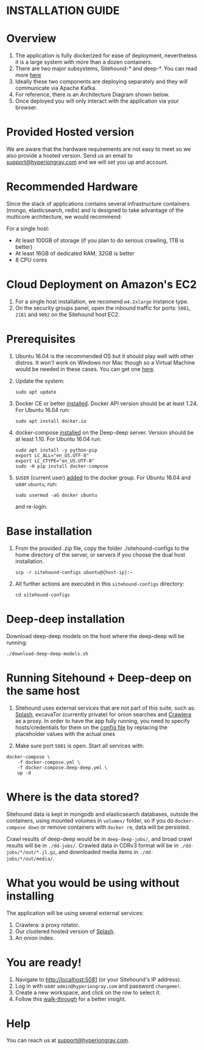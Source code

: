 INSTALLATION GUIDE
==================


# Overview

1. The application is fully dockerized for ease of deployment, nevertheless it is a large system with more than a dozen containers.
2. There are two major subsystems, Sitehound-* and deep-*.  You can read more [here](https://github.com/TeamHG-Memex/sitehound)
3. Ideally these two components are deploying separately and they will communicate via Apache Kafka.
4. For reference, there is an Architecture Diagram shown below.
5. Once deployed you will only interact with the application via your browser.


# Provided Hosted version

We are aware that the hardware requirements are not easy to meet so we also provide a hosted version.
Send us an email to [support@hyperiongray.com](mailto:support@hyperiongray.com)
and we will set you up and account.


# Recommended Hardware

Since the stack of applications contains several infrastructure containers (mongo, elasticsearch, redis) and is designed to take advantage of the multicore architecture, we would recommend:

For a single host:

 - At least 100GB of storage (if you plan to do serious crawling, 1TB is better)
 - At least 16GB of dedicated RAM, 32GB is better
 - 8 CPU cores


# Cloud Deployment on Amazon's EC2

1. For a single host installation, we recomend ``m4.2xlarge`` instance type.
2. On the security groups panel, open the inbound traffic for ports:
   ``5081``, ``2181`` and ``9092`` on the Sitehound host EC2.


# Prerequisites

1. Ubuntu 16.04 is the recommended OS but it should play well with other distros.
   It won't work on Windows nor Mac though so a Virtual Machine would be needed
   in these cases.
   You can get one [here](http://www.osboxes.org/ubuntu/#ubuntu-16-04-vbox).

2. Update the system:
 
    ```
    sudo apt update
    ```

3. Docker CE or better [installed](https://docs.docker.com/engine/installation/).
   Docker API version should be at least 1.24.
   For Ubuntu 16.04 run:

    ```
    sudo apt install docker.io
    ```

4. docker-compose [installed](https://docs.docker.com/compose/install/)
   on the Deep-deep server.
   Version should be at least 1.10. For Ubuntu 16.04 run:

    ```
    sudo apt install -y python-pip
    export LC_ALL="en_US.UTF-8"
    export LC_CTYPE="en_US.UTF-8"
    sudo -H pip install docker-compose
    ```

5. ``$USER`` (current user) [added](https://docs.docker.com/engine/installation/linux/linux-postinstall/)
   to the docker group. For Ubuntu 16.04 and user ``ubuntu``, run:

    ```
    sudo usermod -aG docker ubuntu
    ```

    and re-login.


# Base installation

1. From the provided .zip file, copy the folder ./sitehound-configs to the home directory of the server, or servers if you choose the dual host installation.

    ```
    scp -r sitehound-configs ubuntu@{host-ip}:~
    ```


2. All further actions are executed in this ``sitehound-configs`` directory:

    ```
    cd sitehound-configs
    ```

# Deep-deep installation

Download deep-deep models on the host where the deep-deep will be running:

```
./download-deep-deep-models.sh
```

# Running Sitehound + Deep-deep on the same host

1. Sitehound uses external services that are not part of this suite, such as: [Splash](https://github.com/scrapinghub/splash), excavaTor (currently private) for onion searches and [Crawlera](https://scrapinghub.com/crawlera) as a proxy.
   In order to have the app fully running, you need to specify hosts/credentials for them on the
    [config file](/installation/sitehound-configs/volumes/sitehound-backend/config/properties-override/application-override.properties) by replacing the placeholder values with the actual ones


2. Make sure port ``5081`` is open.
   Start all services with:

```
docker-compose \
    -f docker-compose.yml \
    -f docker-compose.deep-deep.yml \
    up -d
```

# Where is the data stored?

Sitehound data is kept in mongodb and elasticsearch databases, outside the containers,
using mounted volumes in ``volumes/`` folder,
so if you do ``docker-compose down`` or remove containers with ``docker rm``,
data will be persisted.

Crawl results of deep-deep would be in ``deep-deep-jobs/``,
and broad crawl results will be in ``./dd-jobs/``. Crawled data in CDRv3 format
will be in ``./dd-jobs/*/out/*.jl.gz``,
and downloaded media items in ``./dd-jobs/*/out/media/``.


# What you would be using without installing

The application will be using several external services:

1. Crawlera: a proxy rotator.
2. Our clustered hosted version of [Splash](https://github.com/scrapinghub/splash).
3. An onion index.


# You are ready!

1. Navigate to [http://localhost:5081](http://localhost:5081)
   (or your Sitehound's IP address).
2. Log in with user ``admin@hyperiongray.com`` and password ``changeme!``.
3. Create a new workspace, and click on the row to select it.
4. Follow this [walk-through](/user-docs/sitehound-walkthrough-guide_October-2017_v2.pdf) for a better insight.

# Help

You can reach us at [support@hyperiongray.com](mailto:support@hyperiongray.com).

